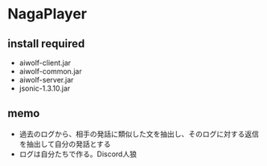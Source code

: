 # NagaPlayer

## install required

- aiwolf-client.jar
- aiwolf-common.jar
- aiwolf-server.jar
- jsonic-1.3.10.jar

## memo

- 過去のログから、相手の発話に類似した文を抽出し、そのログに対する返信を抽出して自分の発話とする
- ログは自分たちで作る。Discord人狼